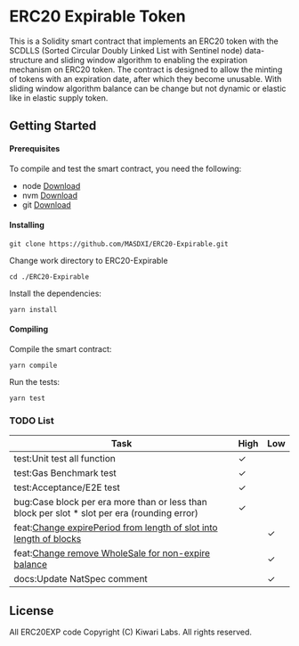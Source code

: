 # ERC20 Expirable Token

This is a Solidity smart contract that implements an ERC20 token with the SCDLLS (Sorted Circular Doubly Linked List with Sentinel node) data-structure and sliding window algorithm to enabling the expiration mechanism on ERC20 token. The contract is designed to allow the minting of tokens with an expiration date, after which they become unusable. With sliding window algorithm balance can be change but not dynamic or elastic like in elastic supply token.

## Getting Started

#### Prerequisites

To compile and test the smart contract, you need the following:

- node [Download](https://nodejs.org/en/)
- nvm [Download](https://github.com/nvm-sh/nvm#installing-and-updating)
- git [Download](https://git-scm.com/)

#### Installing

```
git clone https://github.com/MASDXI/ERC20-Expirable.git
```

Change work directory to ERC20-Expirable

```
cd ./ERC20-Expirable
```

Install the dependencies:

```
yarn install
```

#### Compiling

Compile the smart contract:

```
yarn compile
```

Run the tests:

```
yarn test
```

### TODO List

| Task                                                                                                                               | High | Low |
| ---------------------------------------------------------------------------------------------------------------------------------- | ---- | --- |
| test:Unit test all function                                                                                                        | ✓    |     |
| test:Gas Benchmark test                                                                                                            | ✓    |     |
| test:Acceptance/E2E test                                                                                                           | ✓    |     |
| bug:Case block per era more than or less than block per slot \* slot per era (rounding error)                                      | ✓    |     |
| feat:[Change expirePeriod from length of slot into length of blocks](https://github.com/MASDXI/ERC20EXP/issues/4#issue-2234558942) |      | ✓   |
| feat:[Change remove WholeSale for non-expire balance](https://github.com/MASDXI/ERC20EXP/issues/9)                                 |      | ✓   |
| docs:Update NatSpec comment                                                                                                        |      | ✓   |

## License

All ERC20EXP code Copyright (C) Kiwari Labs. All rights reserved.
